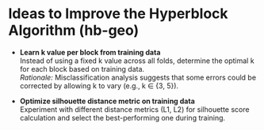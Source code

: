 # Ideas to Improve the Hyperblock Algorithm (hb-geo)

- **Learn k value per block from training data**  
  Instead of using a fixed k value across all folds, determine the optimal k for each block based on training data.  
  *Rationale:* Misclassification analysis suggests that some errors could be corrected by allowing k to vary (e.g., k ∈ {3, 5}).

- **Optimize silhouette distance metric on training data**  
  Experiment with different distance metrics (L1, L2) for silhouette score calculation and select the best-performing one during training.